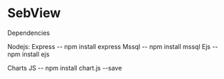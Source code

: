 # SebView

Dependencies

  Nodejs:
  Express -- npm install express
  Mssql   -- npm install mssql
  Ejs     -- npm install ejs
  
  Charts JS -- npm install chart.js --save
  
